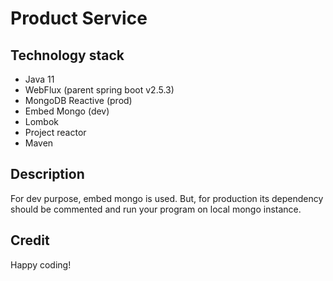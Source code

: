 # Product Service

## Technology stack

- Java 11
- WebFlux (parent spring boot v2.5.3)
- MongoDB Reactive (prod)
- Embed Mongo (dev)
- Lombok
- Project reactor
- Maven

## Description

For dev purpose, embed mongo is used. But, for production its dependency should be commented and run your program on local mongo instance.

## Credit

Happy coding!